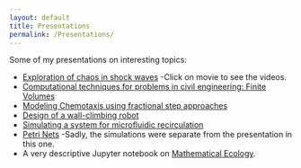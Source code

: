 ```yaml
---
layout: default
title: Presentations
permalink: /Presentations/
---
```




Some of my presentations on interesting topics:
* [Exploration of chaos in shock waves](pdfs/Presentation_575.pdf) -Click on movie to see the videos.
* [Computational techniques for problems in civil engineering: Finite Volumes](pdfs/Civil_clawpack.pdf)
* [Modeling Chemotaxis using fractional step approaches](pdfs/Chemotaxis.pdf)
* [Design of a wall-climbing robot](pdfs/Design.pptx)
* [Simulating a system for microfluidic recirculation ](pdfs/MEMS.pptx)
* [Petri Nets](pdfs/Petri_Nets.pptx) -Sadly, the simulations were separate from the presentation in this one.
* A very descriptive Jupyter notebook on [Mathematical Ecology](https://github.com/Dirivian/Jupyter_notebooks/blob/master/Math_Ecology.ipynb).

